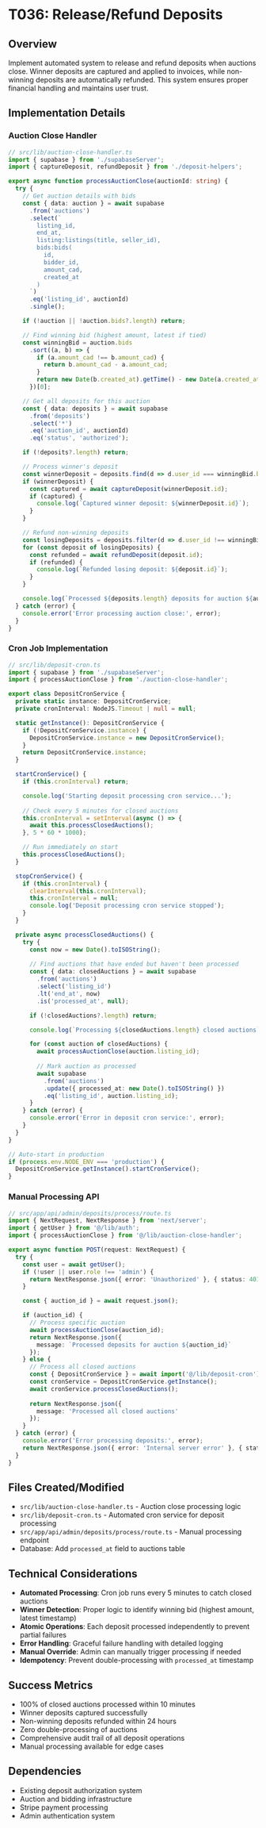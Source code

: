 # T036: Release/Refund Deposits

## Overview
Implement automated system to release and refund deposits when auctions close. Winner deposits are captured and applied to invoices, while non-winning deposits are automatically refunded. This system ensures proper financial handling and maintains user trust.

## Implementation Details

### Auction Close Handler
```typescript
// src/lib/auction-close-handler.ts
import { supabase } from './supabaseServer';
import { captureDeposit, refundDeposit } from './deposit-helpers';

export async function processAuctionClose(auctionId: string) {
  try {
    // Get auction details with bids
    const { data: auction } = await supabase
      .from('auctions')
      .select(`
        listing_id,
        end_at,
        listing:listings(title, seller_id),
        bids:bids(
          id,
          bidder_id,
          amount_cad,
          created_at
        )
      `)
      .eq('listing_id', auctionId)
      .single();

    if (!auction || !auction.bids?.length) return;

    // Find winning bid (highest amount, latest if tied)
    const winningBid = auction.bids
      .sort((a, b) => {
        if (a.amount_cad !== b.amount_cad) {
          return b.amount_cad - a.amount_cad;
        }
        return new Date(b.created_at).getTime() - new Date(a.created_at).getTime();
      })[0];

    // Get all deposits for this auction
    const { data: deposits } = await supabase
      .from('deposits')
      .select('*')
      .eq('auction_id', auctionId)
      .eq('status', 'authorized');

    if (!deposits?.length) return;

    // Process winner's deposit
    const winnerDeposit = deposits.find(d => d.user_id === winningBid.bidder_id);
    if (winnerDeposit) {
      const captured = await captureDeposit(winnerDeposit.id);
      if (captured) {
        console.log(`Captured winner deposit: ${winnerDeposit.id}`);
      }
    }

    // Refund non-winning deposits
    const losingDeposits = deposits.filter(d => d.user_id !== winningBid.bidder_id);
    for (const deposit of losingDeposits) {
      const refunded = await refundDeposit(deposit.id);
      if (refunded) {
        console.log(`Refunded losing deposit: ${deposit.id}`);
      }
    }

    console.log(`Processed ${deposits.length} deposits for auction ${auctionId}`);
  } catch (error) {
    console.error('Error processing auction close:', error);
  }
}
```

### Cron Job Implementation
```typescript
// src/lib/deposit-cron.ts
import { supabase } from './supabaseServer';
import { processAuctionClose } from './auction-close-handler';

export class DepositCronService {
  private static instance: DepositCronService;
  private cronInterval: NodeJS.Timeout | null = null;

  static getInstance(): DepositCronService {
    if (!DepositCronService.instance) {
      DepositCronService.instance = new DepositCronService();
    }
    return DepositCronService.instance;
  }

  startCronService() {
    if (this.cronInterval) return;

    console.log('Starting deposit processing cron service...');
    
    // Check every 5 minutes for closed auctions
    this.cronInterval = setInterval(async () => {
      await this.processClosedAuctions();
    }, 5 * 60 * 1000);

    // Run immediately on start
    this.processClosedAuctions();
  }

  stopCronService() {
    if (this.cronInterval) {
      clearInterval(this.cronInterval);
      this.cronInterval = null;
      console.log('Deposit processing cron service stopped');
    }
  }

  private async processClosedAuctions() {
    try {
      const now = new Date().toISOString();
      
      // Find auctions that have ended but haven't been processed
      const { data: closedAuctions } = await supabase
        .from('auctions')
        .select('listing_id')
        .lt('end_at', now)
        .is('processed_at', null);

      if (!closedAuctions?.length) return;

      console.log(`Processing ${closedAuctions.length} closed auctions`);

      for (const auction of closedAuctions) {
        await processAuctionClose(auction.listing_id);
        
        // Mark auction as processed
        await supabase
          .from('auctions')
          .update({ processed_at: new Date().toISOString() })
          .eq('listing_id', auction.listing_id);
      }
    } catch (error) {
      console.error('Error in deposit cron service:', error);
    }
  }
}

// Auto-start in production
if (process.env.NODE_ENV === 'production') {
  DepositCronService.getInstance().startCronService();
}
```

### Manual Processing API
```typescript
// src/app/api/admin/deposits/process/route.ts
import { NextRequest, NextResponse } from 'next/server';
import { getUser } from '@/lib/auth';
import { processAuctionClose } from '@/lib/auction-close-handler';

export async function POST(request: NextRequest) {
  try {
    const user = await getUser();
    if (!user || user.role !== 'admin') {
      return NextResponse.json({ error: 'Unauthorized' }, { status: 401 });
    }

    const { auction_id } = await request.json();

    if (auction_id) {
      // Process specific auction
      await processAuctionClose(auction_id);
      return NextResponse.json({ 
        message: `Processed deposits for auction ${auction_id}` 
      });
    } else {
      // Process all closed auctions
      const { DepositCronService } = await import('@/lib/deposit-cron');
      const cronService = DepositCronService.getInstance();
      await cronService.processClosedAuctions();
      
      return NextResponse.json({ 
        message: 'Processed all closed auctions' 
      });
    }
  } catch (error) {
    console.error('Error processing deposits:', error);
    return NextResponse.json({ error: 'Internal server error' }, { status: 500 });
  }
}
```

## Files Created/Modified
- `src/lib/auction-close-handler.ts` - Auction close processing logic
- `src/lib/deposit-cron.ts` - Automated cron service for deposit processing
- `src/app/api/admin/deposits/process/route.ts` - Manual processing endpoint
- Database: Add `processed_at` field to auctions table

## Technical Considerations
- **Automated Processing**: Cron job runs every 5 minutes to catch closed auctions
- **Winner Detection**: Proper logic to identify winning bid (highest amount, latest timestamp)
- **Atomic Operations**: Each deposit processed independently to prevent partial failures
- **Error Handling**: Graceful failure handling with detailed logging
- **Manual Override**: Admin can manually trigger processing if needed
- **Idempotency**: Prevent double-processing with `processed_at` timestamp

## Success Metrics
- 100% of closed auctions processed within 10 minutes
- Winner deposits captured successfully
- Non-winning deposits refunded within 24 hours
- Zero double-processing of auctions
- Comprehensive audit trail of all deposit operations
- Manual processing available for edge cases

## Dependencies
- Existing deposit authorization system
- Auction and bidding infrastructure
- Stripe payment processing
- Admin authentication system
